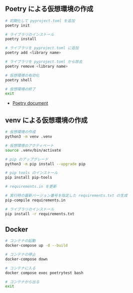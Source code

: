 ## Poetry による仮想環境の作成

```sh
# 初期化して pyproject.toml を追加
poetry init

# ライブラリのインストール
poetry install

# ライブラリを pyproject.toml に追加
poetry add <library name>

# ライブラリを pyproject.toml から除去
poetry remove <library name>

# 仮想環境の有効化
poetry shell

# 仮想環境の終了
exit
```

- [Poetry document](https://cocoatomo.github.io/poetry-ja/cli/)

## venv による仮想環境の作成

```sh
# 仮想環境の作成
python3 -m venv .venv

# 仮想環境のアクティベート
source .venv/bin/activate

# pip のアップグレード
python3 -m pip install --upgrade pip

# pip tools のインストール
pip install pip-tools

# requirements.in を更新

# 実行時の最新バージョン番号を指定した requirements.txt の生成
pip-compile requirements.in

# ライブラリのインストール
pip install -r requirements.txt
```

## Docker

```sh
# コンテナの起動
docker-compose up -d --build

# コンテナの停止
docker-compose down

# コンテナに入る
docker compose exec poetrytest bash

# コンテナから出る
exit
```
